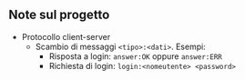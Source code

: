 ## Note sul progetto
* Protocollo client-server
  * Scambio di messaggi `<tipo>:<dati>`. Esempi:
    * Risposta a login: `answer:OK` oppure `answer:ERR`
    * Richiesta di login: `login:<nomeutente> <password>`